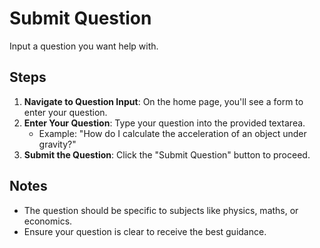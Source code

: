 # Submit Question

Input a question you want help with.

## Steps

1. **Navigate to Question Input**: On the home page, you'll see a form to enter your question.
2. **Enter Your Question**: Type your question into the provided textarea.
   - Example: "How do I calculate the acceleration of an object under gravity?"
3. **Submit the Question**: Click the "Submit Question" button to proceed.

## Notes

- The question should be specific to subjects like physics, maths, or economics.
- Ensure your question is clear to receive the best guidance.